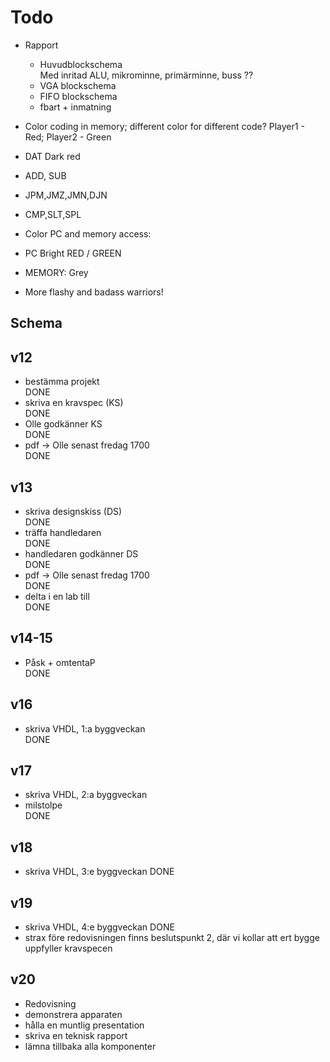 ﻿
Todo
====

* Rapport
    * Huvudblockschema  
        Med inritad ALU, mikrominne, primärminne, buss ??
    * VGA blockschema
    * FIFO blockschema
    * fbart + inmatning

* Color coding in memory; different color for different code?  Player1 - Red; Player2 - Green
* DAT Dark red
* ADD, SUB
* JPM,JMZ,JMN,DJN
* CMP,SLT,SPL
* Color PC and memory access:
* PC Bright RED / GREEN
* MEMORY: Grey
* More flashy and badass warriors!

Schema
------

## v12
- bestämma projekt  
    DONE
- skriva en kravspec (KS)  
    DONE
- Olle godkänner KS  
    DONE
- pdf -> Olle senast fredag 1700  
    DONE

## v13
- skriva designskiss (DS)  
    DONE
- träffa handledaren  
    DONE
- handledaren godkänner DS  
    DONE
- pdf -> Olle senast fredag 1700  
    DONE
- delta i en lab till  
    DONE

## v14-15
- Påsk + omtentaP  
    DONE

## v16
- skriva VHDL, 1:a byggveckan  
    DONE

## v17
- skriva VHDL, 2:a byggveckan
- milstolpe  
    DONE

## v18
- skriva VHDL, 3:e byggveckan
    DONE

## v19
- skriva VHDL, 4:e byggveckan
    DONE
- strax före redovisningen finns beslutspunkt 2, där vi kollar att ert bygge uppfyller kravspecen

## v20
- Redovisning
- demonstrera apparaten
- hålla en muntlig presentation
- skriva en teknisk rapport
- lämna tillbaka alla komponenter

